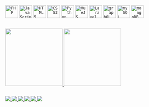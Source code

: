 

##

 <div>
  <code><img alt="PHP"        height="40" src="http://icons.luizlima.online/php/php-original.svg"></code>
  <code><img alt="JavaScript" height="40" src="http://icons.luizlima.online/javascript/javascript-original.svg"></code>
  <code><img alt="HTML5"      height="40" src="http://icons.luizlima.online/html5/html5-plain.svg"></code>
  <code><img alt="CSS3"       height="40" src="http://icons.luizlima.online/css3/css3-plain.svg"></code>
  <code><img alt="Python"     height="40" src="http://icons.luizlima.online/python/python-original.svg"></code>
  <code><img alt="VueJS"      height="40" src="http://icons.luizlima.online/vuejs/vuejs-original.svg"></code>
  <code><img alt="Laravel"    height="40" src="http://icons.luizlima.online/laravel/laravel-plain.svg"></code>
  <code><img alt="graphQL"    height="40" src="http://icons.luizlima.online/graphql/graphql-plain.svg"></code>
  <code><img alt="mySQL"      height="40" src="http://icons.luizlima.online/mysql/mysql-plain.svg"></code>
  <code><img alt="mongoDB"    height="40" src="http://icons.luizlima.online/mongodb/mongodb-plain.svg"></code>
 </div>
 
##

<div>
  <a href="https://github.com/hendrix97s">
  <img height="180em" src="https://github-readme-stats.vercel.app/api?username=hendrix97s&show_icons=true&theme=merko&include_all_commits=true&count_private=true"/>
  <img height="180em" src="https://github-readme-stats.vercel.app/api/top-langs/?username=hendrix97s&layout=compact&langs_count=16&theme=merko"/>
</div>


 ##
 
<div> 
  <a href="#" target="_blank">
   <img src="https://img.shields.io/badge/YouTube-FF0000?style=for-the-badge&logo=youtube&logoColor=white" target="_blank">
  </a>
 
 <a href="#" target="_blank">
   <img src="https://img.shields.io/badge/Discord-7289DA?style=for-the-badge&logo=discord&logoColor=white" target="_blank">
 </a> 
 
 <a href = "mailto:contato@luizlima.online">
  <img src="https://img.shields.io/badge/-Email-%23333?style=for-the-badge&logo=gmail&logoColor=white" target="_blank">
 </a>
 
 <a href="https://www.linkedin.com/in/luiz-felipe-lima-pereira-6b2112150/" target="_blank">
  <img src="https://img.shields.io/badge/-LinkedIn-%230077B5?style=for-the-badge&logo=linkedin&logoColor=white" target="_blank">
 </a> 
 
 <a href="https://api.whatsapp.com/send?phone=5519999583179" target="_blank">
  <img src="https://img.shields.io/badge/-whatsapp-%22006400?style=for-the-badge&logo=whatsapp&logoColor=white" target="_blank">
 </a> 
 
 <a href="https://dev.to/hendrix97s" target="_blank">
  <img src="https://img.shields.io/badge/dev.to-191919?style=for-the-badge&logo=devdotto&logoColor=white" target="_blank">
 </a> 
 
</div>
